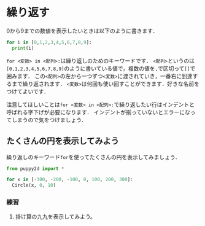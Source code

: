 # 繰り返す

0から9までの数値を表示したいときは以下のように書きます．

```python
for i in [0,1,2,3,4,5,6,7,8,9]:
  print(i)
```

`for <変数> in <配列>:`は繰り返しのためのキーワードです．
`<配列>`というのは`[0,1,2,3,4,5,6,7,8,9]`のように書いている値で，複数の値を`,`で区切って`[]`で囲みます．
この`<配列>`の左から一つずつ`<変数>`に渡されていき，一番右に到達するまで繰り返されます．
`<変数>`は何回も使い回すことができます．好きな名前をつけてよいです．

注意してほしいことは`for <変数> in <配列>:`で繰り返したい行はインデントと呼ばれる字下げが必要になります．
インデントが揃っていないとエラーになってしまうので気をつけましょう．

## たくさんの円を表示してみよう

繰り返しのキーワード`for`を使ってたくさんの円を表示してみましょう．

```python
from puppy2d import *

for x in [-300, -200, -100, 0, 100, 200, 300]:
  Circle(x, 0, 10)
```

### 練習
1. 掛け算の九九を表示してみよう。